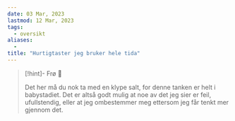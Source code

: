 ```yaml
---
date: 03 Mar, 2023
lastmod: 12 Mar, 2023
tags:
  - oversikt
aliases:
  - 
title: "Hurtigtaster jeg bruker hele tida"
---
```

> [!hint]- Frø  🌱
>
> Det her må du nok ta med en klype salt, for denne tanken er helt i babystadiet. Det er altså godt mulig at noe av det jeg sier er feil, ufullstendig, eller at jeg ombestemmer meg ettersom jeg får tenkt mer gjennom det.